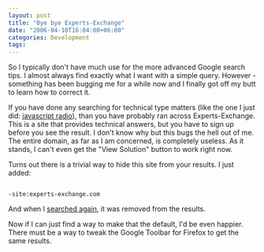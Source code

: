 ```yaml
---
layout: post
title: "Bye bye Experts-Exchange"
date: "2006-04-10T16:04:00+06:00"
categories: Development 
tags: 
---
```


So I typically don't have much use for the more advanced Google search tips. I almost always find exactly what I want with a simple query. However - something has been bugging me for a while now and I finally got off my butt to learn how to correct it.

If you have done any searching for technical type matters (like the one I just did: <a href="http://www.google.com/search?sourceid=navclient-ff&ie=UTF-8&rls=GGGL,GGGL:2005-09,GGGL:en&q=javascript+radio">javascript radio</a>), than you have probably ran across Experts-Exchange. This is a site that provides technical answers, but you have to sign up before you see the result. I don't know why but this bugs the hell out of me. The entire domain, as far as I am concerned, is completely useless. As it stands, I can't even get the "View Solution" button to work right now.

Turns out there is a trivial way to hide this site from your results. I just added:

<code>
-site:experts-exchange.com
</code>

And when I <a href="http://www.google.com/search?sourceid=navclient-ff&ie=UTF-8&rls=GGGL,GGGL:2005-09,GGGL:en&q=javascript+radio+-site%3Aexperts-exchange.com">searched again</a>, it was removed from the results.

Now if I can just find a way to make that the default, I'd be even happier. There must be a way to tweak the Google Toolbar for Firefox to get the same results.